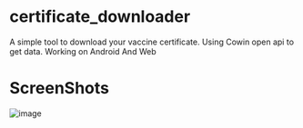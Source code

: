 # certificate_downloader

A simple tool to download your vaccine certificate.
Using Cowin open api to get data.
Working on Android And Web
# ScreenShots
![image](https://user-images.githubusercontent.com/76067278/127760954-121c6985-a2c8-4b63-97e2-763e12444ad3.png)
